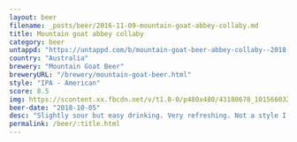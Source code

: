 ```yaml
---
layout: beer
filename: _posts/beer/2016-11-09-mountain-goat-abbey-collaby.md
title: Mountain goat abbey collaby
category: beer
untappd: "https://untappd.com/b/mountain-goat-beer-abbey-collaby--2018-/2662908"
country: "Australia"
brewery: "Mountain Goat Beer"
breweryURL: "/brewery/mountain-goat-beer.html"
style: "IPA - American"
score: 8.5
img: https://scontent.xx.fbcdn.net/v/t1.0-0/p480x480/43180678_10156603264523745_4593177857592655872_n.jpg?_nc_cat=102&_nc_ht=scontent.xx&oh=64e45ae0a2c4b3f8c203c678ad94a5d3&oe=5C84C7C7
beer-date: "2018-10-05"
desc: "Slightly sour but easy drinking. Very refreshing. Not a style I’m familiar with but would look for this again. Lots of subtle flavours that really work well together"
permalink: /beer/:title.html
---
```

